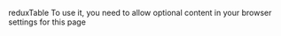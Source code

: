    r e d u x T a b l e 
 
 
To use it, you need to allow optional content in your browser settings for this page
